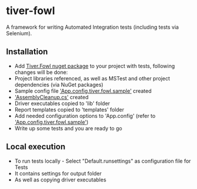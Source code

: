 # tiver-fowl

A framework for writing Automated Integration tests (including tests via Selenium).

## Installation

* Add [Tiver.Fowl nuget package](https://www.nuget.org/packages/Tiver.Fowl/) to your project with tests, following changes will be done:
 * Project libraries referenced, as well as MSTest and other project dependencies (via NuGet packages)
 * Sample config file ['App.config.tiver.fowl.sample'](package/App.config.tiver.fowl.sample) created
 * ['AssemblyCleanup.cs'](package/AssemblyCleanup.cs.pp) created
 * Driver executables copied to 'lib' folder
 * Report templates copied to 'templates' folder
* Add needed configuration options to 'App.config' (refer to ['App.config.tiver.fowl.sample'](package/App.config.tiver.fowl.sample))
* Write up some tests and you are ready to go

## Local execution

* To run tests locally - Select "Default.runsettings" as configuration file for Tests
 * It contains settings for output folder
 * As well as copying driver executables
